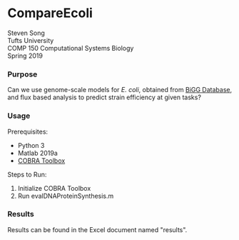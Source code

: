# CompareEcoli
Steven Song  
Tufts University  
COMP 150 Computational Systems Biology  
Spring 2019  
  
### Purpose
Can we use genome-scale models for *E. coli*, obtained from [BiGG Database](https://github.com/sbrg/bigg_models), and flux based analysis to predict strain efficiency at given tasks?

### Usage
Prerequisites:  
- Python 3
- Matlab 2019a
- [COBRA Toolbox](https://github.com/opencobra/cobratoolbox)

Steps to Run:
1. Initialize COBRA Toolbox
2. Run evalDNAProteinSynthesis.m

### Results
Results can be found in the Excel document named "results".
